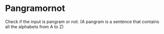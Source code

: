 # Pangramornot
Check if the input is pangram or not. (A pangram is a sentence that contains all the  alphabets from A to Z) 
